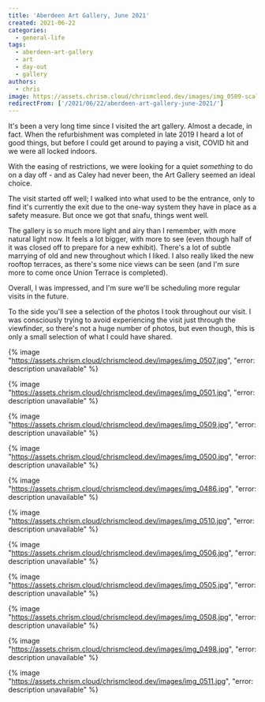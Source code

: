 ```yaml
---
title: 'Aberdeen Art Gallery, June 2021'
created: 2021-06-22
categories:
  - general-life
tags:
  - aberdeen-art-gallery
  - art
  - day-out
  - gallery
authors:
  - chris
image: https://assets.chrism.cloud/chrismcleod.dev/images/img_0509-scaled.jpg
redirectFrom: ['/2021/06/22/aberdeen-art-gallery-june-2021/']
---
```


It's been a very long time since I visited the art gallery. Almost a decade, in fact. When the refurbishment was completed in late 2019 I heard a lot of good things, but before I could get around to paying a visit, COVID hit and we were all locked indoors.

With the easing of restrictions, we were looking for a quiet _something_ to do on a day off - and as Caley had never been, the Art Gallery seemed an ideal choice.

The visit started off well; I walked into what used to be the entrance, only to find it's currently the exit due to the one-way system they have in place as a safety measure. But once we got that snafu, things went well.

The gallery is so much more light and airy than I remember, with more natural light now. It feels a lot bigger, with more to see (even though half of it was closed off to prepare for a new exhibit). There's a lot of subtle marrying of old and new throughout which I liked. I also really liked the new rooftop terraces, as there's some nice views can be seen (and I'm sure more to come once Union Terrace is completed).

Overall, I was impressed, and I'm sure we'll be scheduling more regular visits in the future.

To the side you'll see a selection of the photos I took throughout our visit. I was consciously trying to avoid experiencing the visit just through the viewfinder, so there's not a huge number of photos, but even though, this is only a small selection of what I could have shared.

{% image "https://assets.chrism.cloud/chrismcleod.dev/images/img_0507.jpg", "error: description unavailable" %}

{% image "https://assets.chrism.cloud/chrismcleod.dev/images/img_0501.jpg", "error: description unavailable" %}

{% image "https://assets.chrism.cloud/chrismcleod.dev/images/img_0509.jpg", "error: description unavailable" %}

{% image "https://assets.chrism.cloud/chrismcleod.dev/images/img_0500.jpg", "error: description unavailable" %}

{% image "https://assets.chrism.cloud/chrismcleod.dev/images/img_0486.jpg", "error: description unavailable" %}

{% image "https://assets.chrism.cloud/chrismcleod.dev/images/img_0510.jpg", "error: description unavailable" %}

{% image "https://assets.chrism.cloud/chrismcleod.dev/images/img_0506.jpg", "error: description unavailable" %}

{% image "https://assets.chrism.cloud/chrismcleod.dev/images/img_0505.jpg", "error: description unavailable" %}

{% image "https://assets.chrism.cloud/chrismcleod.dev/images/img_0508.jpg", "error: description unavailable" %}

{% image "https://assets.chrism.cloud/chrismcleod.dev/images/img_0498.jpg", "error: description unavailable" %}

{% image "https://assets.chrism.cloud/chrismcleod.dev/images/img_0511.jpg", "error: description unavailable" %}
